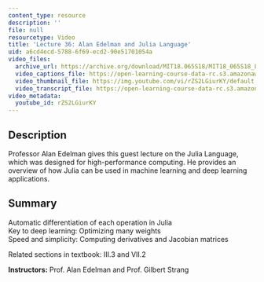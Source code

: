 ```yaml
---
content_type: resource
description: ''
file: null
resourcetype: Video
title: 'Lecture 36: Alan Edelman and Julia Language'
uid: a6cd4ecd-5788-6f69-ecd2-90e51701054a
video_files:
  archive_url: https://archive.org/download/MIT18.065S18/MIT18_065S18_Lecture36_300k.mp4
  video_captions_file: https://open-learning-course-data-rc.s3.amazonaws.com/18-065-matrix-methods-in-data-analysis-signal-processing-and-machine-learning-spring-2018/7deb4ee1bfd852b788a1bafb6ec15cf2_rZS2LGiurKY.vtt
  video_thumbnail_file: https://img.youtube.com/vi/rZS2LGiurKY/default.jpg
  video_transcript_file: https://open-learning-course-data-rc.s3.amazonaws.com/18-065-matrix-methods-in-data-analysis-signal-processing-and-machine-learning-spring-2018/17528c2faa0ec74a8c7a739136468674_rZS2LGiurKY.pdf
video_metadata:
  youtube_id: rZS2LGiurKY
---
```


Description
-----------

Professor Alan Edelman gives this guest lecture on the Julia Language, which was designed for high-performance computing. He provides an overview of how Julia can be used in machine learning and deep learning applications.

Summary
-------

Automatic differentiation of each operation in Julia  
Key to deep learning: Optimizing many weights  
Speed and simplicity: Computing derivatives and Jacobian matrices

Related sections in textbook: III.3 and VII.2

**Instructors:** Prof. Alan Edelman and Prof. Gilbert Strang